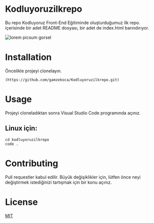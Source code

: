 # Kodluyoruzilkrepo

Bu repo Kodluyoruz Front-End Eğitiminde oluşturduğumuz ilk repo. içerisinde bir adet README dosyası, bir adet de index.html barındırıyor.

![lorem picsum gorsel](https://imgyukle.com/f/2022/08/23/nSnfhQ.png)


# Installation
Öncelikle projeyi clonelayın. 

```
(https://github.com/gamzekoca/Kodluyoruzilkrepo.git)
```

# Usage
Projeyi cloneladıktan sonra Visual Studio Code programında açınız.
## Linux için:

``` 
cd kodluyoruzilkrepo
code . 
```
# Contributing
Pull requestler kabul edilir. Büyük değişiklikler için, lütfen önce neyi değiştirmek istediğinizi tartışmak için bir konu açınız.

# License
[MIT](https://choosealicense.com/licenses/mit/)






